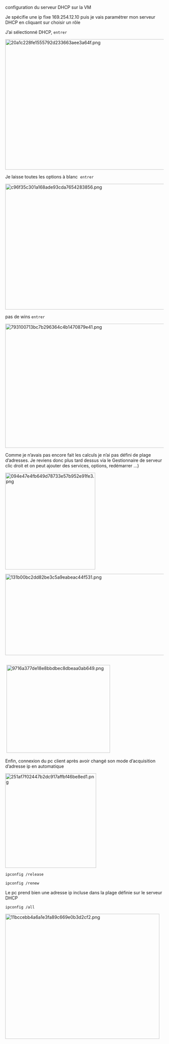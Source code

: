 configuration du serveur DHCP sur la VM

Je spécifie une ip fixe 169.254.12.10 puis je vais paramétrer mon serveur DHCP en cliquant sur choisir un rôle

J’ai sélectionné DHCP, `entrer`

<img src="../../../_resources/20a1c228fe1555792d233663aee3a64f.png" alt="20a1c228fe1555792d233663aee3a64f.png" width="547" height="414" class="jop-noMdConv">

Je laisse toutes les options à blanc  `entrer`

<img src="../../../_resources/c96f35c301a168ade93cda7654283856.png" alt="c96f35c301a168ade93cda7654283856.png" width="544" height="399" class="jop-noMdConv">

pas de wins `entrer`

<img src="../../../_resources/793100713bc7b296364c4b1470879e41.png" alt="793100713bc7b296364c4b1470879e41.png" width="569" height="394" class="jop-noMdConv">

Comme je n’avais pas encore fait les calculs je n’ai pas défini de plage d’adresses. Je reviens donc plus tard dessus via le Gestionnaire de serveur clic droit et on peut ajouter des services, options, redémarrer …)

<img src="../../../_resources/094e47e4fb649d78733e57b952e91fe3.png" alt="094e47e4fb649d78733e57b952e91fe3.png" width="286" height="307" class="jop-noMdConv">

<img src="../../../_resources/131b00bc2dd82be3c5a9eabeac44f531.png" alt="131b00bc2dd82be3c5a9eabeac44f531.png" width="539" height="258" class="jop-noMdConv"> 

 <img src="../../../_resources/9716a377de18e8bbdbec8dbeaa0ab649.png" alt="9716a377de18e8bbdbec8dbeaa0ab649.png" width="329" height="279" class="jop-noMdConv">

Enfin, connexion du pc client après avoir changé son mode d’acquisition d’adresse ip en automatique

<img src="../../../_resources/251af7f02447b2dc917affbf46be8ed1.png" alt="251af7f02447b2dc917affbf46be8ed1.png" width="289" height="300" class="jop-noMdConv">

`ipconfig /release`

`ipconfig /renew`

Le pc prend bien une adresse ip incluse dans la plage définie sur le serveur DHCP

`ipconfig /all`

<img src="../../../_resources/11bccebb4a6a1e3fa89c669e0b3d2cf2.png" alt="11bccebb4a6a1e3fa89c669e0b3d2cf2.png" width="490" height="397">
